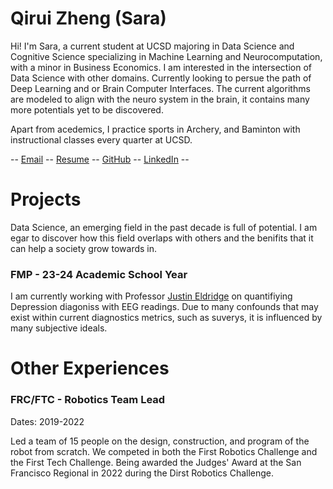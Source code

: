 # Qirui Zheng (Sara)

Hi! I'm Sara, a current student at UCSD majoring in Data Science and Cognitive Science specializing in Machine Learning and Neurocomputation, with a minor in Business Economics. I am interested in the intersection of Data Science with other domains. Currently looking to persue the path of Deep Learning and or Brain Computer Interfaces. The current algorithms are modeled to align with the neuro system in the brain, it contains many more potentials yet to be discovered. 

Apart from acedemics, I practice sports in Archery, and Baminton with instructional classes every quarter at UCSD.

-- [Email](sarazhengqz@gmail.com) -- [Resume](assets/Qz_fall23.pdf) -- [GitHub](https://github.com/Qz07) -- [LinkedIn](https://www.linkedin.com/in/qirui-zheng-b47235263) --


# Projects 
Data Science, an emerging field in the past decade is full of potential. I am egar to discover how this field overlaps with others and the benifits that it can help a society grow towards in. 

### FMP - 23-24 Academic School Year 
I am currently working with Professor [Justin Eldridge](https://eldridgejm.github.io/) on quantifiying Depression diagoniss with EEG readings. Due to many confounds that may exist within current diagnostics metrics, such as suverys, it is influenced by many subjective ideals. 

# Other Experiences 

### FRC/FTC - Robotics Team Lead
Dates: 2019-2022

Led a team of 15 people on the design, construction, and program of the robot from scratch. We competed in both the First Robotics Challenge and the First Tech Challenge. Being awarded the Judges' Award at the San Francisco Regional in 2022 during the Dirst Robotics Challenge. 